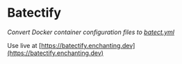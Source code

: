 # Batectify

_Convert Docker container configuration files to [batect.yml](https://github.com/charleskorn/batect)_

Use live at [https://batectify.enchanting.dev](https://batectify.enchanting.dev)
